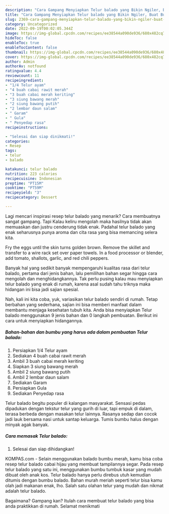 ```yaml
---
description: "Cara Gampang Menyiapkan Telur balado yang Bikin Ngiler, Buat Buka Puasa Menggugah Selera"
title: "Cara Gampang Menyiapkan Telur balado yang Bikin Ngiler, Buat Buka Puasa Menggugah Selera"
slug: 2369-cara-gampang-menyiapkan-telur-balado-yang-bikin-ngiler-buat-buka-puasa-menggugah-selera
category: Uncategorized
date: 2022-09-19T00:02:05.344Z
image: https://img-global.cpcdn.com/recipes/ee38544a090de936/680x482cq70/telur-balado-foto-resep-utama.jpg
hideToc: false
enableToc: true
enableTocContent: false
thumbnail: https://img-global.cpcdn.com/recipes/ee38544a090de936/680x482cq70/telur-balado-foto-resep-utama.jpg
cover: https://img-global.cpcdn.com/recipes/ee38544a090de936/680x482cq70/telur-balado-foto-resep-utama.jpg
author: Admin
authorAv: notfound
ratingvalue: 4.4
reviewcount: 11
recipeingredient:
- "1/4 Telur ayam"
- "4 buah cabai rawit merah"
- "3 buah cabai merah keriting"
- "3 siung bawang merah"
- "2 siung bawang putih"
- "2 lembar daun salam"
- " Garam"
- " Gula"
- " Penyedap rasa"
recipeinstructions:

- "Selesai dan siap dinikmati!"
categories:
- Resep
tags:
- telur
- balado

katakunci: telur balado 
nutrition: 223 calories
recipecuisine: Indonesian
preptime: "PT15M"
cooktime: "PT59M"
recipeyield: "3"
recipecategory: Dessert

---
```



Lagi mencari inspirasi resep telur balado yang menarik? Cara membuatnya sangat gampang. Tapi Kalau keliru mengolah maka hasilnya tidak akan memuaskan dan justru cenderung tidak enak. Padahal telur balado yang enak seharusnya punya aroma dan cita rasa yang bisa memancing selera kita.


Fry the eggs until the skin turns golden brown. Remove the skillet and transfer to a wire rack set over paper towels. In a food processor or blender, add tomato, shallots, garlic, and red chili peppers.

Banyak hal yang sedikit banyak mempengaruhi kualitas rasa dari telur balado, pertama dari jenis bahan, lalu pemilihan bahan segar hingga cara mengolah dan menghidangkannya. Tak perlu pusing kalau mau menyiapkan telur balado yang enak di rumah, karena asal sudah tahu triknya maka hidangan ini bisa jadi sajian spesial.


Nah, kali ini kita coba, yuk, variasikan telur balado sendiri di rumah. Tetap berbahan yang sederhana, sajian ini bisa memberi manfaat dalam membantu menjaga kesehatan tubuh kita. Anda bisa menyiapkan Telur balado menggunakan 9 jenis bahan dan 0 langkah pembuatan. Berikut ini cara untuk menyiapkan hidangannya.

<!--inarticleads1-->

##### Bahan-bahan dan bumbu yang harus ada dalam pembuatan Telur balado:

1. Persiapkan 1/4 Telur ayam
1. Sediakan 4 buah cabai rawit merah
1. Ambil 3 buah cabai merah keriting
1. Siapkan 3 siung bawang merah
1. Ambil 2 siung bawang putih
1. Ambil 2 lembar daun salam
1. Sediakan  Garam
1. Persiapkan  Gula
1. Sediakan  Penyedap rasa


Telur balado begitu populer di kalangan masyarakat. Sensasi pedas dipadukan dengan tekstur telur yang gurih di luar, tapi empuk di dalam, terasa berbeda dengan masakan telur lainnya. Rasanya sedap dan cocok jadi lauk bersama nasi untuk santap keluarga. Tumis bumbu halus dengan minyak agak banyak. 

<!--inarticleads2-->

##### Cara memasak Telur balado:


1. Selesai dan siap dihidangkan!

KOMPAS.com - Selain menggunakan balado bumbu merah, kamu bisa coba resep telur balado cabai hijau yang membuat tampilannya segar. Pada resep telur balado yang satu ini, menggunakan bumbu tumbuk kasar yang mudah dibuat oleh anak kos. Telur balado hanya perlu direbus utuh kemudian ditumis dengan bumbu balado. Bahan murah meriah seperti telur bisa kamu olah jadi makanan enak, lho. Salah satu olahan telur yang mudah dan nikmat adalah telur balado. 

Bagaimana? Gampang kan? Itulah cara membuat telur balado yang bisa anda praktikkan di rumah. Selamat menikmati
